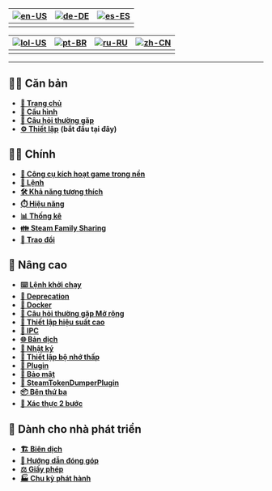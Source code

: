 | [![en-US](https://raw.githubusercontent.com/hjnilsson/country-flags/master/png100px/us.png)](https://github.com/JustArchiNET/ArchiSteamFarm/wiki/Home) | [![de-DE](https://raw.githubusercontent.com/hjnilsson/country-flags/master/png100px/de.png)](https://github.com/JustArchiNET/ArchiSteamFarm/wiki/Home-de-DE) | [![es-ES](https://raw.githubusercontent.com/hjnilsson/country-flags/master/png100px/es.png)](https://github.com/JustArchiNET/ArchiSteamFarm/wiki/Home-es-ES) |
| ------------------------------------------------------------------------------------------------------------------------------------------------------ | ------------------------------------------------------------------------------------------------------------------------------------------------------------ | ------------------------------------------------------------------------------------------------------------------------------------------------------------ |
|                                                                                                                                                        |                                                                                                                                                              |                                                                                                                                                              |

| [![lol-US](https://raw.githubusercontent.com/JustArchiNET/ArchiSteamFarm/main/resources/lol-US.png)](https://github.com/JustArchiNET/ArchiSteamFarm/wiki/Home-lol-US) | [![pt-BR](https://raw.githubusercontent.com/hjnilsson/country-flags/master/png100px/br.png)](https://github.com/JustArchiNET/ArchiSteamFarm/wiki/Home-pt-BR) | [![ru-RU](https://raw.githubusercontent.com/hjnilsson/country-flags/master/png100px/ru.png)](https://github.com/JustArchiNET/ArchiSteamFarm/wiki/Home-ru-RU) | [![zh-CN](https://raw.githubusercontent.com/hjnilsson/country-flags/master/png100px/cn.png)](https://github.com/JustArchiNET/ArchiSteamFarm/wiki/Home-zh-CN) |
| --------------------------------------------------------------------------------------------------------------------------------------------------------------------- | ------------------------------------------------------------------------------------------------------------------------------------------------------------ | ------------------------------------------------------------------------------------------------------------------------------------------------------------ | ------------------------------------------------------------------------------------------------------------------------------------------------------------ |
|                                                                                                                                                                       |                                                                                                                                                              |                                                                                                                                                              |                                                                                                                                                              |

***

## 👨‍🏫 Căn bản

* **[🏡 Trang chủ](https://github.com/JustArchiNET/ArchiSteamFarm/wiki/Home)**
* **[🔧 Cấu hình](https://github.com/JustArchiNET/ArchiSteamFarm/wiki/Configuration)**
* **[💬 Câu hỏi thường gặp](https://github.com/JustArchiNET/ArchiSteamFarm/wiki/FAQ)**
* **[⚙️ Thiết lập](https://github.com/JustArchiNET/ArchiSteamFarm/wiki/Setting-up)** **(bắt đầu tại đây)**


## 👨‍🎓️ Chính

* **[👥 Công cụ kích hoạt game trong nền](https://github.com/JustArchiNET/ArchiSteamFarm/wiki/Background-games-redeemer)**
* **[📢 Lệnh](https://github.com/JustArchiNET/ArchiSteamFarm/wiki/Commands)**
* **[🛠️ Khả năng tương thích](https://github.com/JustArchiNET/ArchiSteamFarm/wiki/Compatibility)**
* **[⏱️ Hiệu năng](https://github.com/JustArchiNET/ArchiSteamFarm/wiki/Performance)**
* **[📊 Thống kê](https://github.com/JustArchiNET/ArchiSteamFarm/wiki/Statistics)**
* **[👪 Steam Family Sharing](https://github.com/JustArchiNET/ArchiSteamFarm/wiki/Steam-Family-Sharing)**
* **[🔄 Trao đổi](https://github.com/JustArchiNET/ArchiSteamFarm/wiki/Trading)**


## 🧙 Nâng cao

* **[⌨️ Lệnh khởi chạy](https://github.com/JustArchiNET/ArchiSteamFarm/wiki/Command-line-arguments)**
* **[🚧 Deprecation](https://github.com/JustArchiNET/ArchiSteamFarm/wiki/Deprecation)**
* **[🐳 Docker](https://github.com/JustArchiNET/ArchiSteamFarm/wiki/Docker)**
* **[🤔 Câu hỏi thường gặp Mở rộng](https://github.com/JustArchiNET/ArchiSteamFarm/wiki/Extended-FAQ)**
* **[🚀 Thiết lập hiệu suất cao](https://github.com/JustArchiNET/ArchiSteamFarm/wiki/High-performance-setup)**
* **[🔗 IPC](https://github.com/JustArchiNET/ArchiSteamFarm/wiki/IPC)**
* **[🌐 Bản dịch](https://github.com/JustArchiNET/ArchiSteamFarm/wiki/Localization)**
* **[📝 Nhật ký](https://github.com/JustArchiNET/ArchiSteamFarm/wiki/Logging)**
* **[💾 Thiết lập bộ nhớ thấp](https://github.com/JustArchiNET/ArchiSteamFarm/wiki/Low-memory-setup)**
* **[🔌 Plugin](https://github.com/JustArchiNET/ArchiSteamFarm/wiki/Plugins)**
* **[🔐 Bảo mật](https://github.com/JustArchiNET/ArchiSteamFarm/wiki/Security)**
* **[🧩 SteamTokenDumperPlugin](https://github.com/JustArchiNET/ArchiSteamFarm/wiki/SteamTokenDumperPlugin)**
* **[📦 Bên thứ ba](https://github.com/JustArchiNET/ArchiSteamFarm/wiki/Third-party)**
* **[📵 Xác thực 2 bước](https://github.com/JustArchiNET/ArchiSteamFarm/wiki/Two-factor-authentication)**


## 👷 Dành cho nhà phát triển

* **[🏗️ Biên dịch](https://github.com/JustArchiNET/ArchiSteamFarm/wiki/Compilation)**
* **[🤝 Hướng dẫn đóng góp](https://github.com/JustArchiNET/ArchiSteamFarm/blob/main/.github/CONTRIBUTING.md)**
* **[⚖️ Giấy phép](https://github.com/JustArchiNET/ArchiSteamFarm/wiki/License)**
* **[🏭 Chu kỳ phát hành](https://github.com/JustArchiNET/ArchiSteamFarm/wiki/Release-cycle)**
